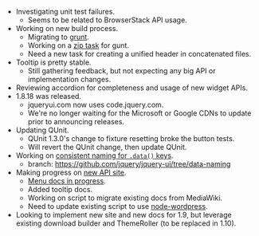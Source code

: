 * Investigating unit test failures.
  * Seems to be related to BrowserStack API usage.
* Working on new build process.
  * Migrating to [grunt](https://github.com/cowboy/grunt).
  * Working on a [zip task](https://github.com/cowboy/grunt/issues/51) for gunt.
  * Need a new task for creating a unified header in concatenated files.
* Tooltip is pretty stable.
  * Still gathering feedback, but not expecting any big API or implementation changes.
* Reviewing accordion for completeness and usage of new widget APIs.
* 1.8.18 was released.
  * jqueryui.com now uses code.jquery.com.
  * We're no longer waiting for the Microsoft or Google CDNs to update prior to announcing releases.
* Updating QUnit.
  * QUnit 1.3.0's change to fixture resetting broke the button tests.
  * Will revert the QUnit change, then update QUnit.
* Working on [consistent naming for `.data()` keys](http://bugs.jqueryui.com/ticket/7810).
  * branch: https://github.com/jquery/jquery-ui/tree/data-naming
* Making progress on [new API site](http://wiki.jqueryui.com/w/page/40995891/Docs2xml).
  * [Menu docs in progress](https://github.com/jquery/jquery-docs/pull/1).
  * Added tooltip docs.
  * Working on script to migrate existing docs from MediaWiki.
  * Need to update existing script to use [node-wordpress](https://github.com/scottgonzalez/node-wordpress).
* Looking to implement new site and new docs for 1.9, but leverage existing download builder and ThemeRoller (to be replaced in 1.10).
